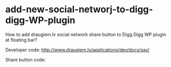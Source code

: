 add-new-social-networj-to-digg-digg-WP-plugin
=============================================

How to add draugiem.lv social network share button to Digg Digg WP plugin at floating bar?

Developer code: http://www.draugiem.lv/applications/dev/docs/say/

Share button code:

<script type="text/javascript" src="//www.draugiem.lv/api/api.js"></script>
<div id="draugiemLike"></div>
<script type="text/javascript">
var p = {
 layout:"bubble",
};
new DApi.Like(p).append('draugiemLike');
</script>


